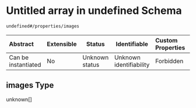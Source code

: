 # Untitled array in undefined Schema

```txt
undefined#/properties/images
```




| Abstract            | Extensible | Status         | Identifiable            | Custom Properties | Additional Properties | Access Restrictions | Defined In                                                            |
| :------------------ | ---------- | -------------- | ----------------------- | :---------------- | --------------------- | ------------------- | --------------------------------------------------------------------- |
| Can be instantiated | No         | Unknown status | Unknown identifiability | Forbidden         | Allowed               | none                | [main.schema.json\*](out/out/main.schema.json "open original schema") |

## images Type

unknown\[]
